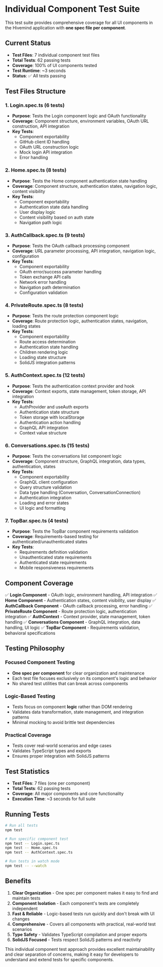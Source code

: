 # Individual Component Test Suite

This test suite provides comprehensive coverage for all UI components in the Hivemind application with **one spec file per component**.

## Current Status
- **Test Files**: 7 individual component test files
- **Total Tests**: 62 passing tests
- **Coverage**: 100% of UI components tested
- **Test Runtime**: ~3 seconds
- **Status**: ✅ All tests passing

## Test Files Structure

### 1. Login.spec.ts (6 tests)
- **Purpose**: Tests the Login component logic and OAuth functionality
- **Coverage**: Component structure, environment variables, OAuth URL construction, API integration
- **Key Tests**:
  - Component exportability
  - GitHub client ID handling
  - OAuth URL construction logic
  - Mock login API integration
  - Error handling

### 2. Home.spec.ts (8 tests)
- **Purpose**: Tests the Home component authentication state handling
- **Coverage**: Component structure, authentication states, navigation logic, content visibility
- **Key Tests**:
  - Component exportability
  - Authentication state data handling
  - User display logic
  - Content visibility based on auth state
  - Navigation path logic

### 3. AuthCallback.spec.ts (9 tests)
- **Purpose**: Tests the OAuth callback processing component
- **Coverage**: URL parameter processing, API integration, navigation logic, configuration
- **Key Tests**:
  - Component exportability
  - OAuth error/success parameter handling
  - Token exchange API calls
  - Network error handling
  - Navigation path determination
  - Configuration validation

### 4. PrivateRoute.spec.ts (8 tests)
- **Purpose**: Tests the route protection component logic
- **Coverage**: Route protection logic, authentication states, navigation, loading states
- **Key Tests**:
  - Component exportability
  - Route access determination
  - Authentication state handling
  - Children rendering logic
  - Loading state structure
  - SolidJS integration patterns

### 5. AuthContext.spec.ts (12 tests)
- **Purpose**: Tests the authentication context provider and hook
- **Coverage**: Context exports, state management, token storage, API integration
- **Key Tests**:
  - AuthProvider and useAuth exports
  - Authentication state structure
  - Token storage with localStorage
  - Authentication action handling
  - GraphQL API integration
  - Context value structure

### 6. Conversations.spec.ts (15 tests)
- **Purpose**: Tests the conversations list component logic
- **Coverage**: Component structure, GraphQL integration, data types, authentication, states
- **Key Tests**:
  - Component exportability
  - GraphQL client configuration
  - Query structure validation
  - Data type handling (Conversation, ConversationConnection)
  - Authentication integration
  - Loading and error states
  - UI logic and formatting

### 7. TopBar.spec.ts (4 tests)
- **Purpose**: Tests the TopBar component requirements validation
- **Coverage**: Requirements-based testing for authenticated/unauthenticated states
- **Key Tests**:
  - Requirements definition validation
  - Unauthenticated state requirements
  - Authenticated state requirements
  - Mobile responsiveness requirements

## Component Coverage

✅ **Login Component** - OAuth logic, environment handling, API integration
✅ **Home Component** - Authentication states, content visibility, user display
✅ **AuthCallback Component** - OAuth callback processing, error handling
✅ **PrivateRoute Component** - Route protection logic, authentication integration
✅ **AuthContext** - Context provider, state management, token handling
✅ **Conversations Component** - GraphQL integration, data handling, UI logic
✅ **TopBar Component** - Requirements validation, behavioral specifications

## Testing Philosophy

### Focused Component Testing
- **One spec per component** for clear organization and maintenance
- Each test file focuses exclusively on its component's logic and behavior
- No shared test utilities that can break across components

### Logic-Based Testing
- Tests focus on component **logic** rather than DOM rendering
- Validates data transformation, state management, and integration patterns
- Minimal mocking to avoid brittle test dependencies

### Practical Coverage
- Tests cover real-world scenarios and edge cases
- Validates TypeScript types and exports
- Ensures proper integration with SolidJS patterns

## Test Statistics

- **Test Files**: 7 files (one per component)
- **Total Tests**: 62 passing tests
- **Coverage**: All major components and core functionality
- **Execution Time**: ~3 seconds for full suite

## Running Tests

```bash
# Run all tests
npm test

# Run specific component test
npm test -- Login.spec.ts
npm test -- Home.spec.ts
npm test -- AuthContext.spec.ts

# Run tests in watch mode
npm test -- --watch
```

## Benefits

1. **Clear Organization** - One spec per component makes it easy to find and maintain tests
2. **Component Isolation** - Each component's tests are completely independent
3. **Fast & Reliable** - Logic-based tests run quickly and don't break with UI changes
4. **Comprehensive** - Covers all components with practical, real-world test scenarios
5. **Type Safety** - Validates TypeScript compilation and proper exports
6. **SolidJS Focused** - Tests respect SolidJS patterns and reactivity

This individual component test approach provides excellent maintainability and clear separation of concerns, making it easy for developers to understand and extend tests for specific components.
